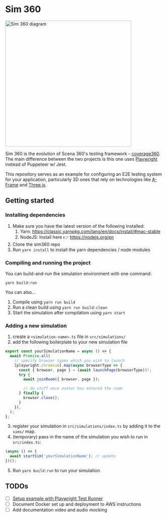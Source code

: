 # Sim 360

<img src="https://user-images.githubusercontent.com/32694765/189497503-f0b4f98a-d65d-4b93-be88-ac7335ff59da.png" alt="Sim 360 diagram" width="400"></img>

Sim 360 is the evolution of Scena 360's testing framework – [coverage360](https://github.com/scena360/coverage-360). The main difference between the two projects is this one uses [Playwright](https://playwright.dev/) instead of Puppeteer w/ Jest.

This repository serves as an example for configuring an E2E testing system for your application, particularly 3D ones that rely on technologies like [A-Frame](https://aframe.io/) and [Three.js](https://threejs.org/).

## Getting started

### Installing dependencies

1. Make sure you have the latest version of the following installed:
   1. Yarn: https://classic.yarnpkg.com/lang/en/docs/install/#mac-stable
   2. NodeJS: Install here 👉 https://nodejs.org/en
2. Clone the sim360 repo
3. Run `yarn install` to install the yarn dependencies / node modules

### Compiling and running the project

You can build-and-run the simulation environment with one command:

`yarn build:run`

You can also...

1. Compile using `yarn run build`
2. Run a clean build using `yarn run build:clean`
3. Start the simulation after compilation using `yarn start`

### Adding a new simulation

1. create a `<simulation-name>.ts` file in `src/simulations/`
2. add the following boilerplate to your new simulation file

```typescript
export const yourSimulationName = async () => {
  await Promise.all(
    // specify browser types which you wish to launch
    [playwright.chromium].map(async browserType => {
      const { browser, page } = (await launchPage(browserType))!;
      try {
        await joinRoom({ browser, page });

        // do stuff once avatar has entered the room
      } finally {
        browser.close();
      }
    }),
  );
};
```

3. register your simulation in `src/simulations/index.ts` by adding it to the
   `sims/` map.
4. (temporary) pass in the name of the simulation you wish to run in
   `src/index.ts`:

```typescript
(async () => {
  await startSim('yourSimulationName'); // update
})();
```

5. Run `yarn build:run` to run your simulation.

## TODOs

- [ ] [Setup example with Playwright Test Runner](https://playwright.dev/docs/running-tests)
- [ ] Document Docker set up and deployment to AWS instructions
- [ ] Add documentation video and audio mocking
